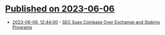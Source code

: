 # [Published on 2023-06-06](index.md)

* [2023-06-06, 12:44:00](https://yro.slashdot.org/story/23/06/06/1244253/sec-sues-coinbase-over-exchange-and-staking-programs?utm_source=rss1.0mainlinkanon&utm_medium=feed) - [SEC Sues Coinbase Over Exchange and Staking Programs](https://yro.slashdot.org/story/23/06/06/1244253/sec-sues-coinbase-over-exchange-and-staking-programs?utm_source=rss1.0mainlinkanon&utm_medium=feed)
